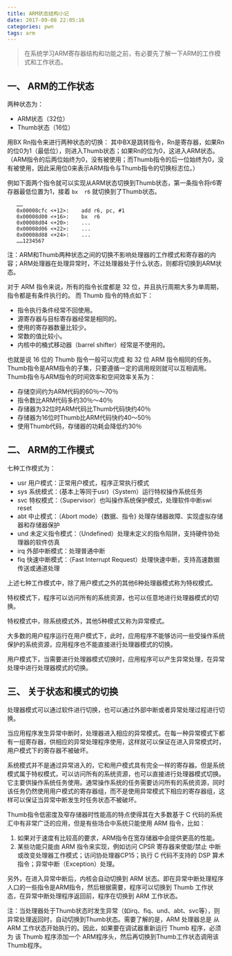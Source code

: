 ```yaml
---
title: ARM状态结构小记
date: 2017-09-08 22:05:16
categories: pwn
tags: arm
---
```


> 在系统学习ARM寄存器结构和功能之前，有必要先了解一下ARM的工作模式和工作状态。

## 一、 ARM的工作状态

两种状态为：

- ARM状态（32位）
- Thumb状态（16位）

用BX Rn指令来进行两种状态的切换： 
其中BX是跳转指令，Rn是寄存器，如果Rn的位0为1（最低位），则进入Thumb状态；如果Rn的位为0，这进入ARM状态。（ARM指令的后两位始终为0，没有被使用；而Thumb指令的后一位始终为0，没有被使用，因此采用位0来表示ARM指令与Thumb指令的切换标志位。）

例如下面两个指令就可以实现从ARM状态切换到Thumb状态，第一条指令将r6寄存器最低位置为1，接着 `bx  r6` 就切换到了Thumb状态。

```
   ……
   0x00008cfc <+12>:    add r6, pc, #1
   0x00008d00 <+16>:    bx  r6
   0x00008d04 <+20>:    ...
   0x00008d06 <+22>:    ...
   0x00008d08 <+24>:    ...
   ……1234567
```

注：ARM和Thumb两种状态之间的切换不影响处理器的工作模式和寄存器的内容；ARM处理器在处理异常时，不过处理器处于什么状态，则都将切换到ARM状态。



对于 ARM 指令来说，所有的指令长度都是 32 位，并且执行周期大多为单周期，指令都是有条件执行的。 
而 Thumb 指令的特点如下：

- 指令执行条件经常不回使用。
- 源寄存器与目标寄存器经常是相同的。
- 使用的寄存器数量比较少。
- 常数的值比较小。
- 内核中的桶式移动器（barrel shifter）经常是不使用的。

也就是说 16 位的 Thumb 指令一般可以完成 和 32 位 ARM 指令相同的任务。Thumb指令是ARM指令的子集，只要遵循一定的调用规则就可以互相调用。 
Thumb指令与ARM指令的时间效率和空间效率关系为：

- 存储空间约为ARM代码的60％～70％
- 指令数比ARM代码多约30％～40％
- 存储器为32位时ARM代码比Thumb代码快约40％
- 存储器为16位时Thumb比ARM代码快约40～50％
- 使用Thumb代码，存储器的功耗会降低约30％

## 二、 ARM的工作模式

七种工作模式为：

- usr 用户模式：正常用户模式，程序正常执行模式
- sys 系统模式：(基本上等同于usr)（System）运行特权操作系统任务
- svc 特权模式：（Supervisor）也叫操作系统保护模式，处理软件中断swi  reset
- abt 中止模式：（Abort mode）{数据、指令} 处理存储器故障、实现虚拟存储器和存储器保护
- und 未定义指令模式：（Undefined）处理未定义的指令陷阱，支持硬件协处理器的软件仿真
- irq 外部中断模式：处理普通中断
- fiq 快速中断模式：（Fast Interrupt Request）处理快速中断，支持高速数据传送或通道处理

上述七种工作模式中，除了用户模式之外的其他6种处理器模式称为特权模式。

特权模式下，程序可以访问所有的系统资源，也可以任意地进行处理器模式的切换。

特权模式中，除系统模式外，其他5种模式又称为异常模式。

大多数的用户程序运行在用户模式下，此时，应用程序不能够访问一些受操作系统保护的系统资源，应用程序也不能直接进行处理器模式的切换。

用户模式下，当需要进行处理器模式切换时，应用程序可以产生异常处理，在异常处理中进行处理器模式的切换。

## 三、 关于状态和模式的切换

处理器模式可以通过软件进行切换，也可以通过外部中断或者异常处理过程进行切换。

当应用程序发生异常中断时，处理器进入相应的异常模式。在每一种异常模式下都有一组寄存器，供相应的异常处理程序使用，这样就可以保证在进入异常模式时，用户模式下的寄存器不被破坏。

系统模式并不是通过异常进入的，它和用户模式具有完全一样的寄存器。但是系统模式属于特权模式，可以访问所有的系统资源，也可以直接进行处理器模式切换。它主要供操作系统任务使用。通常操作系统的任务需要访问所有的系统资源，同时该任务仍然使用用户模式的寄存器组，而不是使用异常模式下相应的寄存器组，这样可以保证当异常中断发生时任务状态不被破坏。

Thumb指令低密度及窄存储器时性能高的特点使得其在大多数基于 C 代码的系统汇中有非常广泛的应用，但是有些场合中系统只能使用 ARM 指令，比如：

1. 如果对于速度有比较高的要求，ARM指令在宽存储器中会提供更高的性能。
2. 某些功能只能由 ARM 指令来实现，例如访问 CPSR 寄存器来使能/禁止 中断或改变处理器工作模式；访问协处理器CP15；执行 C 代码不支持的 DSP 算术指令；异常中断（Exception）处理。

另外，在进入异常中断后，内核会自动切换到 ARM 状态。即在异常中断处理程序人口的一些指令是ARM指令，然后根据需要，程序可以切换到 Thumb 工作状态，在异常中断处理程序返回前，程序在切换到 ARM 工作状态。

注：当处理器处于Thumb状态时发生异常（如irq、fiq、und、abt、svc等），则异常处理返回时，自动切换到Thumb状态。需要了解的是，ARM 处理器总是 从 ARM 工作状态开始执行的。因此，如果要在调试器重新运行 Thumb 程序，必须为 该 Thumb 程序添加一个 ARM程序头，然后再切换到Thumb工作状态调用该 Thumb程序。
